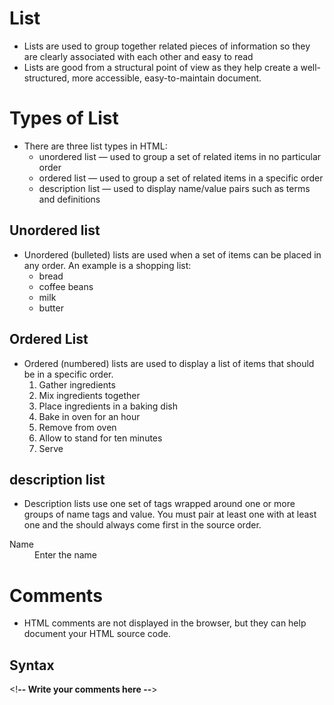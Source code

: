 # List
- Lists are used to group together related pieces of information so they are clearly associated with each other and easy to read
- Lists are good from a structural point of view as they help create a well-structured, more accessible, easy-to-maintain document.
# Types of List
- There are three list types in HTML:
  * unordered list — used to group a set of related items in no particular order
  * ordered list — used to group a set of related items in a specific order
  * description list — used to display name/value pairs such as terms and definitions
## Unordered list
- Unordered (bulleted) lists are used when a set of items can be placed in any order. An example is a shopping list:
        <ul>
         <li>bread</li>
         <li>coffee beans</li>
         <li>milk</li>
         <li>butter</li>
       </ul>
  
## Ordered List
 - Ordered (numbered) lists are used to display a list of items that should be in a specific order.
     1. Gather ingredients
     2. Mix ingredients together
     3. Place ingredients in a baking dish
     4. Bake in oven for an hour
     5. Remove from oven
     6. Allow to stand for ten minutes
     7. Serve
## description list
 - Description lists use one set of tags wrapped around one or more groups of name tags and value. You must pair at least one with at least one and the should always come first in the source order.
 <dl>
  <dt>Name</dt>
  <dd>Enter the name </dd>  
</dl>

# Comments 
 - HTML comments are not displayed in the browser, but they can help document your HTML source code.
## Syntax
  <!**-- Write your comments here --**>
